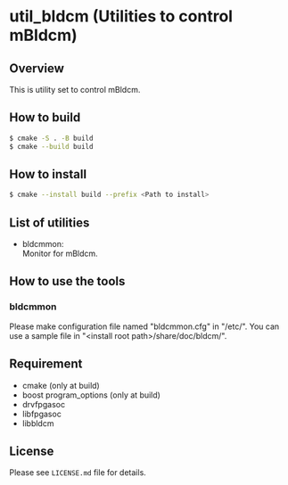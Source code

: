 util\_bldcm (Utilities to control mBldcm)
=========================================

Overview
--------
This is utility set to control mBldcm.

How to build
------------
```sh
$ cmake -S . -B build
$ cmake --build build
```

How to install
--------------
```sh
$ cmake --install build --prefix <Path to install>
```

List of utilities
-----------------
* bldcmmon:  
  Monitor for mBldcm.

How to use the tools
--------------------
### bldcmmon
Please make configuration file named "bldcmmon.cfg" in "/etc/".
You can use a sample file in "\<install root path\>/share/doc/bldcm/".

Requirement
-----------
* cmake (only at build)
* boost program\_options (only at build)
* drvfpgasoc
* libfpgasoc
* libbldcm

License
-------
Please see `LICENSE.md` file for details.

